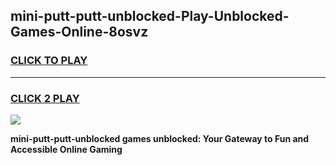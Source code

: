 
## mini-putt-putt-unblocked-Play-Unblocked-Games-Online-8osvz
<h3>
<a href="https://premium76.site?title=mini-putt-putt-unblocked&ref=25A">CLICK TO PLAY</a></h3>
<hr>

<h3>
<a href="https://premium76.site?title=mini-putt-putt-unblocked&ref=25A">CLICK 2 PLAY</a>
  
</h3>

<a href="https://premium76.site?title=mini-putt-putt-unblocked&ref=25A"><img src="https://clearcache.store/games.png"></a>


**mini-putt-putt-unblocked games unblocked: Your Gateway to Fun and Accessible Online Gaming**

